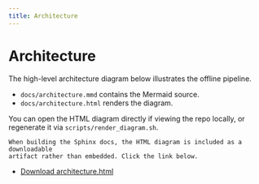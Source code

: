 ```yaml
---
title: Architecture
---
```


# Architecture

The high-level architecture diagram below illustrates the offline pipeline.

- `docs/architecture.mmd` contains the Mermaid source.
- `docs/architecture.html` renders the diagram.

You can open the HTML diagram directly if viewing the repo locally, or regenerate
it via `scripts/render_diagram.sh`.

```{note}
When building the Sphinx docs, the HTML diagram is included as a downloadable
artifact rather than embedded. Click the link below.
```

- [Download architecture.html](architecture.html)

